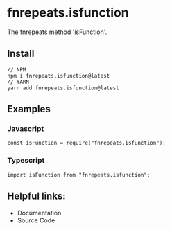 
# fnrepeats.isfunction
The fnrepeats method 'isFunction'.

## Install
```
// NPM
npm i fnrepeats.isfunction@latest
// YARN
yarn add fnrepeats.isfunction@latest
```

## Examples

### Javascript
```
const isFunction = require("fnrepeats.isfunction");
```

### Typescript
```
import isFunction from "fnrepeats.isfunction";
```

## Helpful links:
- Documentation
- Source Code
